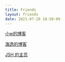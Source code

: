 ```yaml
---
title: Friends
layout: friends
date: 2021-07-26 18:50:09
---
```


[小w的博客](https://w.had.ink)

[海逸的博客](https://lhy-blog.vercel.app/)

[JSH 的主页](https://jshang.cf/)
